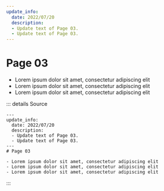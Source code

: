 ```yaml
---
update_info:
  date: 2022/07/20
  description:
  - Update text of Page 03.
  - Update text of Page 03.
---
```

# Page 03

- Lorem ipsum dolor sit amet, consectetur adipiscing elit
- Lorem ipsum dolor sit amet, consectetur adipiscing elit
- Lorem ipsum dolor sit amet, consectetur adipiscing elit

::: details Source
````
---
update_info:
  date: 2022/07/20
  description:
  - Update text of Page 03.
  - Update text of Page 03.
---
# Page 03

- Lorem ipsum dolor sit amet, consectetur adipiscing elit
- Lorem ipsum dolor sit amet, consectetur adipiscing elit
- Lorem ipsum dolor sit amet, consectetur adipiscing elit
````
:::
